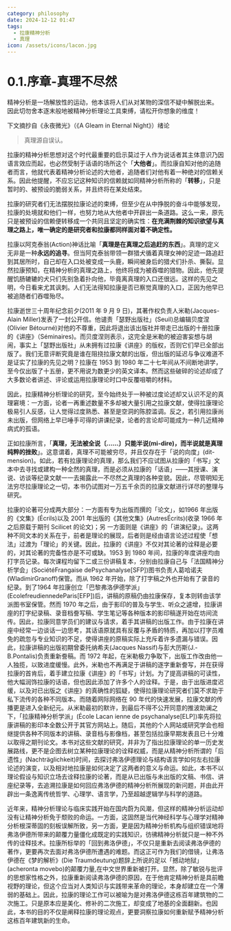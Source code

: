 ```yaml
---
category: philosophy
date: 2024-12-12 01:47
tags:
  - 拉康精神分析
  - 真理
icon: /assets/icons/lacon.jpg
---
```


# 0.1.序章-真理不尽然

精神分析是一场解放性的运动，他本该将人们从对某物的深信不疑中解脱出来。
因此切勿舍本逐末般地被精神分析理论工具束缚，请松开你想象的维度！

下文摘抄自《永夜微光》（《A Gleam in Eternal Night》）绪论 

> 真理源自误认。

拉康的精神分析思想对这个时代最重要的启示莫过于人作为说话者其主体意识乃因语言效应而起，也必然受制于话语的场所这个「**大他者**」。而拉康自知对他的追随者而言，他就代表着精神分析论述的大他者，追随者们对他有着一种绝对的信赖关系。因此他提醒，不应忘记这种知识的信赖就如同精神分析所称的「**转移**」，只是暂时的、被预设的脆弱关系，并且终将在某处结束。

拉康的研究者们无法摆脱拉康论述的束缚，但至少在从中挣脱的奋斗中能够发现，拉康的处境就和他们一样，也努力地从大他者中开辟出一条道路。这么一来，原先只是被预设的信赖便转移成一个共同且坚定的确实性：**在充满荆棘的知识欲望与真理之路上，唯一确定的是研究者和拉康都同样面对着不确定性。**

拉康以阿克泰翁(Action)神话比喻「**真理是在真理之后追赶的东西**」。真理的定义无非是一种**永远的追寻**。但当阿克泰翁带领一群猎犬循着真理女神的足迹一路追赶到其居所时，自己却在入口处被变成一头鹿，瞬间被身后的猎犬们扑杀、撕裂。显然拉康预知，在精神分析的真理之路上，他终将成为被吞噬的猎物。因此，他先提醒饥肠辘辘的犬只们先别急着扑向他，毕竟离真理的入口还很远。这样的先见之明，今日看来尤其讽刺。人们无法得知拉康是否已察觉真理的入口，正因为他早已被追随者们吞噬殆尽。

拉康逝世三十周年纪念前夕(2011 年 9 月 9 日)，其著作权负责人米勒(Jacques-Alain Miller)发表了一封公开信。他谴责「瑟野出版社」(Seuil)总编辑贝度涅(Olivier Bétourné)对他的不尊重，因此将退出该出版社并带走已出版的十册拉康的《讲座》（Séminaires)。而贝度涅则表示，这完全是米勒的被迫害妄想与胡闹，事实上「瑟野出版社」从未拥有过拉康《讲座》的版权，否则它们早已全部出版了。我们无意评断究竟是谁在阻挠拉康文献的出版，但出版的延迟与争议难道不是证实了拉康的先见之明？拉康在 1953 到 1980 年二十七年间从不间断地讲学，至今仅出版了十五册，更不用说为数更少的英文译本。然而这些破碎的论述却成了大多数论者讲述、评论或运用拉康理论时口中反覆咀嚼的材料。

因此，拉康精神分析理论的研究，至今始终处于一种被过度论述却又认识不足的真理窘境：一方面，论者一再重述数量不多却被大量引用之拉康文献，使得拉康理论极易引人反感，让人觉得过度熟悉、甚至是空洞的陈腔滥调。反之，若引用拉康尚未出版，但网络上早已唾手可得的讲课纪录，论者的言论却可能成为一种几近精神病式的孤语。

正如拉康所言，「**真理，无法被全说〔……〕只能半说(mi-dire)，而半说就是真理纯粹的挫败**」。这意谓着，真理不可能被穷尽，并且仅存在于「说的向度」(dit-mension)。如此，若有拉康理论的真理，那么我们不应试图从拉康的「书写」文本中去寻找或建构一种全然的真理，而是必须从拉康的「话语」——其授课、演说、访谈等纪录文献一一去揭露此一不尽然之真理的各种变貌。因此，尽管明知无法穷尽拉康理论之一切，本书仍试图对一万五千余页的拉康文献进行详尽的整理与研究。

拉康的论著可分成两大部分：一方面有专为出版而撰的「论文」，如1966 年出版的《文集》(Écrils)以及 2001 年出版的《其他文集》(AutresÉcrits)(收录 1966 年之后原载于期刊 Scilicet 的论文)；另 一方面则是《讲座》的「讲演纪录」。这两种不同文本的关系在于，前者是理论的展现，后者则是经由语言论述过程使「想法」过渡为「理论」的关键。因此，拉康的《讲座》不仅对其论著的诠释是必要的，对其论著的完备性亦是不可或缺。1953 到 1980 年间，拉康的年度讲座均由打字员记录。每次课程均留下二或三份讲稿复本，分别由拉康自己与「法国精神分析学会」(SociétéFrangaise dePsychanalyse[SFP])图书负责人葛哈诺夫(WladimirGranoff)保管。而从 1962 年开始，除了打字稿之外也开始有了录音的纪录。到了1964 年拉康创立「巴黎弗洛伊德学派」(EcolefreudiennedeParis[EFP])后，讲稿的原稿仍由拉康保存，复本则转由该学派图书室保管。然而 1970 年之后，由于影印的普及与学生、听众之遽增，拉康讲座的打字纪录稿、录音档誊写稿、学生笔记等各种版本的影印稿遂开始在坊间流传。因此，拉康同意学员们的建议与请求，着手其讲稿的出版工作。由于拉康在讲座中经常一边谈话一边思考，其话语原就具有反覆与矛盾的特质，再加以打字员难免的疏忽与专业知识的不足，使得讲座的原稿实际上充斥着许多遗漏与错误。因此，拉康讲稿的出版初期曾委托纳希夫(Jacques Nassif)与彭大历斯(J.-B.Pontalis)负责重新誊稿。而 1972 年起，在米勒极力争取下，出版工作改由他一人独揽，以致进度缓慢。此外，米勒也不再满足于讲稿的逐字重新誊写，并在获得拉康的首肯后，着手建立拉康《讲座》的「书写」计划。为了提高讲稿的可读性，他大幅润饰拉康的话语，但也因此添加了许多个人的诠释。于是，由于出版进度迟缓，以及对已出版之《讲座》的真确性的狐疑，使得拉康理论研究者们莫不求助于私下流传的各种不同版本。而随着网际网络在 90 年代的快速发展，拉康文献的传播更是进入全新纪元。从米勒最初的默许，到最后不得不公开同意的推波助澜之下，「拉康精神分析学派」(École Lacan ienne de psychanalyse[ELP])率先将拉康讲稿的影印本全数公开于其官方网站上。随后，其他的个人网站或研究学会也相继提供各种不同版本的讲稿、录音档与影像档，甚至包括拉康早期发表且已十分难以取得之期刊论文。本书对这些文献的研究，并非为了指出拉康理论的单一历史发展路线，更不是企图去树立某种拉康理论的诠释权威，而是从精神分析所谓的「后遗性」(Nachträglichkeit)时间，去探讨弗洛伊德理论与结构语言学如何左右拉康论述的演变，以及相对地拉康是如何决定了这两者的意义与命运。如此，本书不以理论假设与知识立场去诠释拉康的论著，而是从已出版与未出版的文稿、书信、讲座纪录等，去追溯拉康是如何回应弗洛伊德的精神分析所展现的新问题，并由此开辟出一条逸离传统哲学、心理学、语言学，乃至超越逻辑学与科学的道路。

近年来，精神分析理论与临床实践开始在国内蔚为风潮，但这样的精神分析运动却没有让精神分析免于颓败的命运。一方面，这固然是当代神经科学与心理学对精神分析根深蒂固的刻板误解所致，另一方面，更是因为精神分析机构与组织错误地将弗洛伊德所带来的颠覆力量僵化成既定的实践知识，彷彿精神分析就只是一种不外传的诠释技术。拉康所标举的「回到弗洛伊德」，不仅只是重新去阅读弗洛伊德的著作，更要再次去面对弗洛伊德所遭遇的难题。而这正可作为我们的借镜，让弗洛伊德在《梦的解析》(Die Traumdeutung)题辞上所说的足以「撼动地狱」(acheronta movebo)的颠覆力量,在中文世界重新被打开。显然，除了敏锐与批评的思想家性格之外，拉康重新阅读弗洛伊德的原因，在于他肯定精神分析是具前瞻视野的理论，但这个应当对人类知识与实践带来革命的理论，本身却建立在一个薄弱的基础上。因此，拉康的理论工作可以被喻为是对弗洛伊德这栋百年建筑物的二次施工。只是原本应是美化、修补的二次施工，却变成了地基的全面翻新。也因此，本书的目的不仅是阐释拉康的理论观点，更要洞察拉康如何重新赋予精神分析这栋百年建筑新的生命。